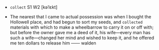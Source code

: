 - `collect` S1 W2 [kəˈlɛkt]



-  The nearest that I came to actual possession was when I bought the Hollowell place, and had begun to sort my seeds, and `collected` materials with which to make a wheelbarrow to carry it on or off with; but before the owner gave me a deed of it, his wife﻿—every man has such a wife﻿—changed her mind and wished to keep it, and he offered me ten dollars to release him —— walden